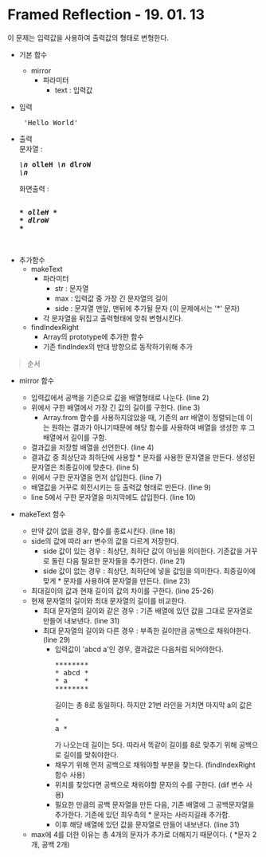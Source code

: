 # Framed Reflection - 19. 01. 13

이 문제는 입력값을 사용하여 출력값의 형태로 변형한다.

- 기본 함수
  - mirror
    - 파라미터
      - text : 입력값

- 입력 <br>
  <pre> 'Hello World' </pre>
 
 - 출력 <br>
   문자열 : <pre>*********\n* olleH *\n* dlroW *\n*********</pre>
   화면출력 : <pre>*********<br>\* olleH \*<br>\* dlroW \*<br>*********</pre>

<br>

- 추가함수
  - makeText
    - 파라미터
      - str : 문자열
      - max : 입력값 중 가장 긴 문자열의 길이
      - side : 문자열 맨앞, 맨뒤에 추가될 문자 (이 문제에서는 '*' 문자)
    - 각 문자열을 뒤집고 출력형태에 맞춰 변형시킨다.
  - findIndexRight
    - Array의 prototype에 추가한 함수
    - 기존 findIndex의 반대 방향으로 동작하기위해 추가

> 순서
  - mirror 함수
    - 입력값에서 공백을 기준으로 값을 배열형태로 나눈다. (line 2)
    - 위에서 구한 배열에서 가장 긴 값의 길이를 구한다. (line 3)
      - Array.from 함수를 사용하지않았을 때, 기존의 arr 배열이 정렬되는데 이는 원하는 결과가 아니기때문에 해당 함수를 사용하여 배열을 생성한 후 그 배열에서 길이를 구함.
    - 결과값을 저장할 배열을 선언한다. (line 4)
    - 결과값 중 최상단과 최하단에 사용할 * 문자를 사용한 문자열을 만든다. 생성된 문자열은 최종길이에 맞춘다. (line 5)
    - 위에서 구한 문자열을 먼저 삽입한다. (line 7)
    - 배열값을 거꾸로 회전시키는 등 출력값 형태로 만든다. (line 9)
    - line 5에서 구한 문자열을 마지막에도 삽입한다. (line 10)

  - makeText 함수
    - 만약 값이 없을 경우, 함수를 종료시킨다. (line 18)
    - side의 값에 따라 arr 변수의 값을 다르게 저장한다.
      - side 값이 있는 경우 : 최상단, 최하단 값이 아님을 의미한다. 기존값을 거꾸로 돌린 다음 필요한 문자들을 추가한다. (line 21)
      - side 값이 없는 경우 : 최상단, 최하단에 넣을 값임을 의미한다. 최종길이에 맞게 * 문자를 사용하여 문자열을 만든다. (line 23)
    - 최대길이의 값과 현재 길이의 값의 차이를 구한다. (line 25-26)
    - 현재 문자열의 길이와 최대 문자열의 길이를 비교한다.
      - 최대 문자열의 길이와 같은 경우 : 기존 배열에 있던 값을 그대로 문자열로 만들어 내보낸다. (line 31)
      - 최대 문자열의 길이와 다른 경우 : 부족한 길이만큼 공백으로 채워야한다. (line 29)
        - 입력값이 'abcd a'인 경우, 결과값은 다음처럼 되어야한다.
          <pre>
          ********
          * abcd *
          * a    *
          ********
          </pre>
          길이는 총 8로 동일하다.
          하지만 21번 라인을 거치면 마지막 a의 값은 <pre>* a * </pre>가 나오는데 길이는 5다.
          따라서 똑같이 길이를 8로 맞추기 위해 공백으로 길이를 맞춰야한다.
        - 채우기 위해 먼저 공백으로 채워야할 부분을 찾는다. (findIndexRight 함수 사용)
        - 위치를 찾았다면 공백으로 채워야할 문자의 수를 구한다. (dif 변수 사용)
        - 필요한 만큼의 공백 문자열을 만든 다음, 기존 배열에 그 공백문자열을 추가한다. 기존에 있던 최우측의 * 문자는 사라지길래 추가함.
        - 이후 해당 배열에 있던 값을 문자열로 만들어 내보낸다. (line 31)
    - max에 4를 더한 이유는 총 4개의 문자가 추가로 더해지기 때문이다. ( *문자 2개, 공백 2개)

